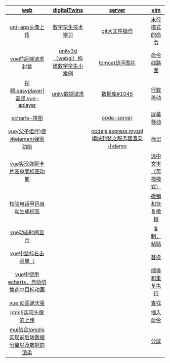 | [web](techBlog/web/)  | [digitalTwins](techBlog/digitalTwins/) | [server](techBlog/server/) | [vim](techBlog/vim/)  |
| :--: | :----------: | :----: | :--: |
| [uni-app头像上传](techBlog/web/?id=一-uni-app头像上传（完善个人信息功能），后端nodejsmysql) | [数字孪生技术学习](techBlog/digitalTwins/?id=数字孪生技术学习) | [git大文件操作](techBlog/server/?id=一git的基本操作，大文件上传（码云和github）和出现error处理) | [末行模式的命令](techBlog/vim/?id=末行模式的命令) |
| [vue前后端请求封装](techBlog/web/?id=二vue前后端分离项目各种请求封装应用) | [unity3d（webgl）构建数字孪生小案例](techBlog/digitalTwins/?id=unity3d（webgl）构建数字孪生小案例) | [tomcat访问图片](techBlog/server/?id=二怎么访问云服务器上的图片) | [命令线路图](techBlog/vim/?id=命令线路图) |
| [视频:easyplayer\|音频:vue-aplayer](techBlog/web/?id=三web视频播放组件（easyplayer）和音频组件播放封装（vue-aplayer）) | [unity数据请求](techBlog/digitalTwins/?id=unity-3d与服务器以及数据库进行数据交互！！！（unitywebrequest）) | [数据库#1045](techBlog/server/?id=三-1045-无法登录-mysql-服务器) | [行数移动](techBlog/vim/?id=行数移动) |
| [echarts-饼图](techBlog/web/?id=四echarts-饼图) |              | [code-server](techBlog/server/?id=四code-server详细安装) | [屏幕移动](techBlog/vim/?id=屏幕移动) |
| [vue(父子组件)使用element弹窗功能](techBlog/web/?id=五-vue（父子组件）使用element弹窗功能) |              | [nodejs,express,mysql模块封装之服务器渲染小demo](techBlog/server/?id=五-nodejsexpressmysql模块封装之服务器渲染小demo) | [标记](techBlog/vim/?id=标记) |
| [vue实现弹窗卡片表单变标签功能](techBlog/web/?id=六vue实现弹窗卡片表单变标签功能) |              |        | [选中文本（可视模式）](techBlog/vim/?id=选中文本（可视模式）) |
| [校验电话号码自动生成标签](techBlog/web/?id=九-校验电话号码自动生成标签（包含多个粘体复制生成标签）) |              |        | [撤销和恢复撤销](techBlog/vim/?id=撤销和回复撤销) |
| [vue动态时间显示](techBlog/web/?id=十vue动态时间显示) | | | [复制，粘贴](techBlog/vim/?id=复制，粘贴) |
| [vue中鼠标右击菜单（](techBlog/web/?id=十一-vue中鼠标右击菜单（rightmenu），以及回调处理) | | | [替换](techBlog/vim/?id=替换) |
| [vue中使用echarts，自动切换选中目标动画](techBlog/web/?id=十二vue中使用echarts，自动切换选中目标动画) | | | [缩排和重复执行](techBlog/vim/?id=缩排和重复执行) |
| [vue 动画满天星](techBlog/web/?id=十三vue项目中particles的使用，来实现屏幕飘浮小星星动画（满天星）) | | | [查找](techBlog/vim/?id=查找) |
| [html5实现头像的上传](techBlog/web/?id=十五html5实现头像的上传) | | | [插入命令](techBlog/vim/?id=插入命令) |
| [mui结合tomdjs实现前后端数据分离以及数据的渲染](techBlog/web/?id=十六mui结合tomdjs实现前后端数据分离以及数据的渲染) | | | [分屏](techBlog/vim/?id=分屏命令) |

